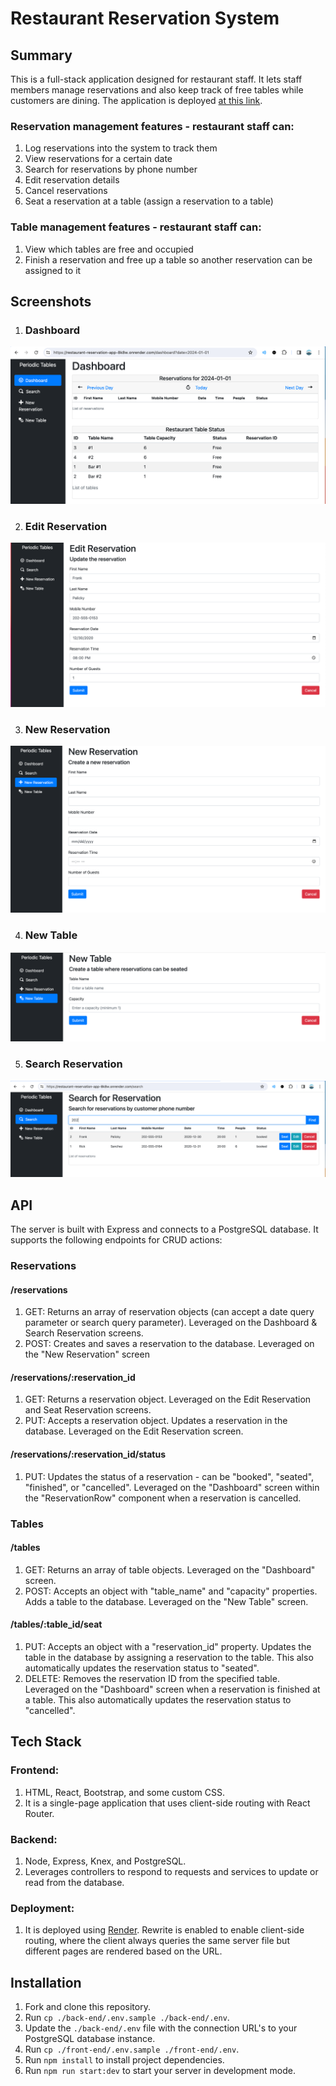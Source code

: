 # Restaurant Reservation System


## Summary
This is a full-stack application designed for restaurant staff. It lets staff members manage reservations and also keep track of free tables while customers are dining. 
The application is deployed [at this link](https://restaurant-reservation-app-8k8w.onrender.com).

### Reservation management features - restaurant staff can:
1. Log reservations into the system to track them
2. View reservations for a certain date
3. Search for reservations by phone number
4. Edit reservation details 
5. Cancel reservations
6. Seat a reservation at a table (assign a reservation to a table)

### Table management features - restaurant staff can:
1. View which tables are free and occupied
2. Finish a reservation and free up a table so another reservation can be assigned to it

## Screenshots
1. ### Dashboard
![Dashboard](https://github.com/adamawalters/restaurant-reservation-app/blob/dev/screenshots/Dashboard.png?raw=true)

2. ### Edit Reservation
![Edit Reservation](https://github.com/adamawalters/restaurant-reservation-app/blob/dev/screenshots/Edit_Reservation.png?raw=true)

3. ### New Reservation
![New Reservation](https://github.com/adamawalters/restaurant-reservation-app/blob/dev/screenshots/New_Reservation.png?raw=true)

4. ### New Table
![New Table](https://github.com/adamawalters/restaurant-reservation-app/blob/dev/screenshots/New_Table.png?raw=true)

5. ### Search Reservation
![Search Reservation](https://github.com/adamawalters/restaurant-reservation-app/blob/dev/screenshots/Search_Reservation.png?raw=true)

## API

The server is built with Express and connects to a PostgreSQL database. It supports the following endpoints for CRUD actions:

### Reservations 
#### /reservations
1. GET: Returns an array of reservation objects (can accept a date query parameter or search query parameter). Leveraged on the Dashboard & Search Reservation screens. 
2. POST: Creates and saves a reservation to the database. Leveraged on the "New Reservation" screen

#### /reservations/:reservation_id
1. GET: Returns a reservation object. Leveraged on the Edit Reservation and Seat Reservation screens. 
2. PUT: Accepts a reservation object. Updates a reservation in the database. Leveraged on the Edit Reservation screen. 

#### /reservations/:reservation_id/status
1. PUT: Updates the status of a reservation - can be "booked", "seated", "finished", or "cancelled". Leveraged on the "Dashboard" screen within the "ReservationRow" component when a reservation is cancelled. 

### Tables
#### /tables
1. GET: Returns an array of table objects. Leveraged on the "Dashboard" screen. 
2. POST: Accepts an object with "table_name" and "capacity" properties. Adds a table to the database. Leveraged on the "New Table" screen.

#### /tables/:table_id/seat
1. PUT: Accepts an object with a "reservation_id" property. Updates the table in the database by assigning a reservation to the table. This also automatically updates the reservation status to "seated". 
2. DELETE: Removes the reservation ID from the specified table. Leveraged on the "Dashboard" screen when a reservation is finished at a table. This also automatically updates the reservation status to "cancelled". 


## Tech Stack
### Frontend:
1. HTML, React, Bootstrap, and some custom CSS.
2. It is a single-page application that uses client-side routing with React Router. 

### Backend:
1. Node, Express, Knex, and PostgreSQL.
2. Leverages controllers to respond to requests and services to update or read from the database.

### Deployment:
1. It is deployed using [Render](https://render.com/). Rewrite is enabled to enable client-side routing, where the client always queries the same server file but different pages are rendered based on the URL. 

## Installation

1. Fork and clone this repository.
2. Run `cp ./back-end/.env.sample ./back-end/.env`.
3. Update the `./back-end/.env` file with the connection URL's to your PostgreSQL database instance.
4. Run `cp ./front-end/.env.sample ./front-end/.env`.
5. Run `npm install` to install project dependencies.
6. Run `npm run start:dev` to start your server in development mode.


